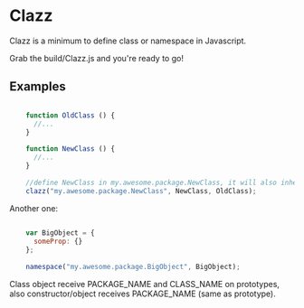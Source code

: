 # Clazz

Clazz is a minimum to define class or namespace in Javascript.

Grab the build/Clazz.js and you're ready to go!

## Examples

```javascript

    function OldClass () {
      //...
    }
    
    function NewClass () {
      //...
    }
    
    //define NewClass in my.awesome.package.NewClass, it will also inherit from OldClass
    clazz("my.awesome.package.NewClass", NewClass, OldClass);

```

Another one:

```javascript
  
    var BigObject = {
      someProp: {}
    };
    
    namespace("my.awesome.package.BigObject", BigObject);

```

Class object receive PACKAGE_NAME and CLASS_NAME on prototypes, also constructor/object receives PACKAGE_NAME (same as prototype).
